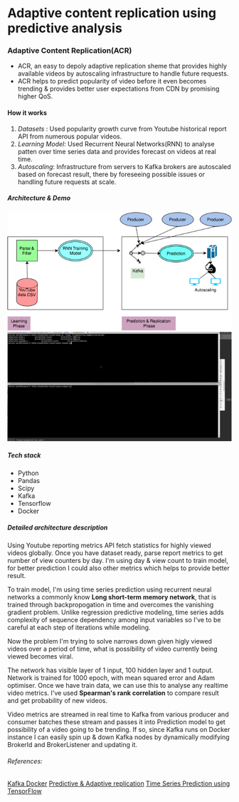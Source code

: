 # Adaptive content replication using predictive analysis

### Adaptive Content Replication(ACR)

  - ACR, an easy to depoly adaptive replication sheme that provides highly available videos by autoscaling infrastructure to handle future requests.
  - ACR helps to predict popularity of video before it even becomes trending & provides better user expectations from CDN by promising higher QoS.

#### How it works
 1. *Datasets* : Used popularity growth curve from Youtube historical report API from numerous popular videos.
 2. *Learning Model*: Used Recurrent Neural Networks(RNN) to analyse patten over time series data and provides forecast on videos at real time.
 3. *Autoscaling*:  Infrastructure from servers to Kafka brokers are autoscaled based on forecast result, there by foreseeing possible issues or handling future requests at scale.

##### Architecture & Demo
![Architecture](https://github.com/arpith-kp/ACR/blob/master/LearnignPredicting.png)
![Demo](https://github.com/arpith-kp/ACR/blob/master/Demo.gif)

##### Tech stack
 - Python
 - Pandas
 - Scipy
 - Kafka
 - Tensorflow
 - Docker
 
##### Detailed architecture description

Using Youtube reporting metrics API fetch statistics for highly viewed videos globally. Once you have dataset ready, parse report metrics to get number of view counters by day. I'm using day & view count to train model, for better prediction I could also other metrics which helps to provide better result.

To train model, I'm using time series prediction using recurrent neural networks a commonly know **Long short-term memory network**, that is trained through backpropogation in time and overcomes the vanishing gradient problem. Unlike regression predictive modeling, time series adds complexity of sequence dependency among input variables so I've to be careful at each step of iterations while modeling. 

Now the problem I'm trying to solve narrows down given higly viewed videos over a period of time, what is possibility of video currently being viewed becomes viral.

The network has visible layer of 1 input, 100 hidden layer and 1 output. Network is trained for 1000 epoch, with mean squared error and Adam optimiser. Once we have train data, we can use this to analyse any realtime video metrics. I've used **Spearman's rank correlation** to compare result and get probability of new videos.

Video metrics are streamed in real time to Kafka from various producer and consumer batches these stream and passes it into Prediction model to get possibility of a video going to be trending. If so, since Kafka runs on Docker instance I can easily spin up & down Kafka nodes by dynamically modifying BrokerId and BrokerListener and updating it. 

###### References:

[Kafka Docker](https://github.com/spiside/kafka-cluster)
[Predictive & Adaptive replication](http://ieeexplore.ieee.org/abstract/document/6808201/)
[Time Series Prediction using TensorFlow](http://machinelearningmastery.com/time-series-prediction-lstm-recurrent-neural-networks-python-keras/)

